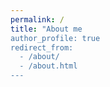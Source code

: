 ```yaml
---
permalink: /
title: "About me
author_profile: true
redirect_from: 
  - /about/
  - /about.html
---
```


